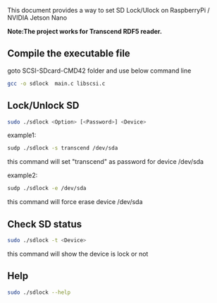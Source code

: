 This document provides a way to set SD Lock/Ulock on RaspberryPi / NVIDIA Jetson Nano

**Note:The project works for Transcend RDF5 reader.**

## Compile the executable file
goto SCSI-SDcard-CMD42 folder and use below command line
```bash
gcc -o sdlock  main.c libscsi.c

```

## Lock/Unlock SD
```bash
sudo ./sdlock <Option> [<Password>] <Device>
```
example1:
```bash
sudp ./sdlock -s transcend /dev/sda
```
this command will set "transcend" as password for device /dev/sda

example2:
```bash
sudp ./sdlock -e /dev/sda
```
this command will force erase device /dev/sda

## Check SD status

```bash
sudo ./sdlock -t <Device>
```
this command will show the device is lock or not

## Help
```bash
sudo ./sdlock --help 
```
